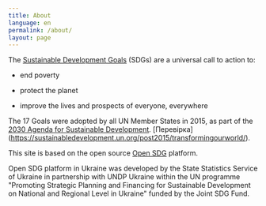 ```yaml
---
title: About
language: en
permalink: /about/
layout: page
---
```


The [Sustainable Development Goals](https://un.org/sustainabledevelopment/sustainable-development-goals/) (SDGs) are a universal call to action to:

  * end poverty
  
  * protect the planet
  
  * improve the lives and prospects of everyone, everywhere

The 17 Goals were adopted by all UN Member States in 2015, as part of the [2030 Agenda for Sustainable Development](https://sdgs.un.org/2030agenda). [Перевірка] (https://sustainabledevelopment.un.org/post2015/transformingourworld/).

This site is based on the open source [Open SDG](https://open-sdg.org/) platform.
    
Open SDG platform in Ukraine was developed by the State Statistics Service of Ukraine in partnership with UNDP Ukraine within  the UN programme  "Promoting Strategic Planning and Financing for Sustainable Development on National and Regional Level in Ukraine" funded by the Joint SDG Fund.
